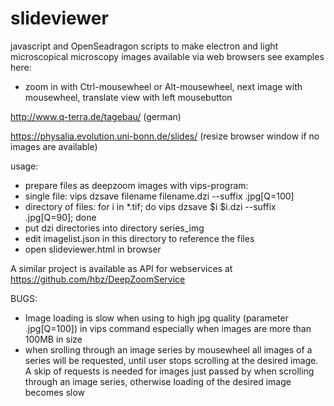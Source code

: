 # slideviewer
javascript and OpenSeadragon scripts to make electron and light microscopical microscopy images available via web browsers
see examples here:

- zoom in with Ctrl-mousewheel or Alt-mousewheel, next image with mousewheel, translate view with left mousebutton

http://www.q-terra.de/tagebau/ (german)

https://physalia.evolution.uni-bonn.de/slides/ (resize browser window if no images are available)

usage:

- prepare files as deepzoom images with vips-program:
- single file: vips dzsave filename filename.dzi --suffix .jpg[Q=100]
- directory of files: for i in *.tif; do vips dzsave $i $i.dzi --suffix .jpg[Q=90]; done
- put dzi directories into directory series_img
- edit imagelist.json in this directory to reference the files
- open slideviewer.html in browser

A similar project is available as API for webservices at https://github.com/hbz/DeepZoomService


BUGS:

 - Image loading is slow when using to high jpg quality (parameter .jpg[Q=100]) in vips command especially when images are more than 100MB in size
 - when srolling through an image series by mousewheel all images of a series will be requested, until user stops scrolling at the desired image. A skip of requests is needed for images just passed by when scrolling through an image series, otherwise loading of the desired image becomes slow



